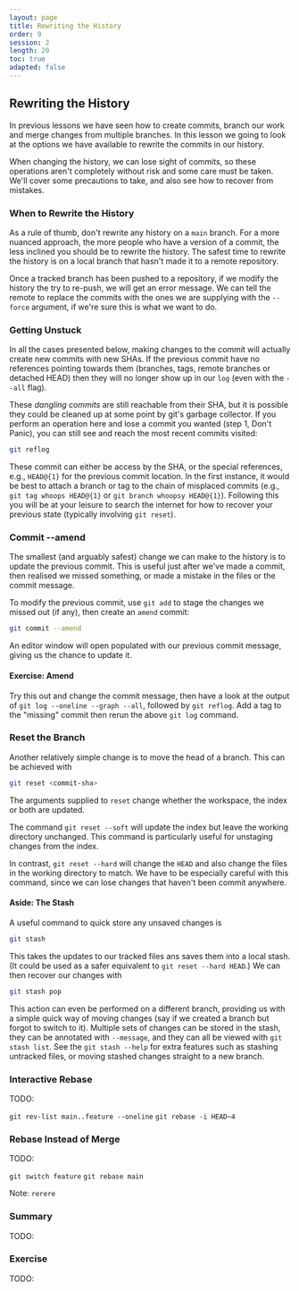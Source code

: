 ```yaml
---
layout: page
title: Rewriting the History
order: 9
session: 2
length: 20
toc: true
adapted: false
---
```


## Rewriting the History

In previous lessons we have seen how to create commits, branch our work and merge changes from multiple branches.
In this lesson we going to look at the options we have available to rewrite the commits in our history.

When changing the history, we can lose sight of commits, so these operations aren't completely without risk and some care must be taken.
We'll cover some precautions to take, and also see how to recover from mistakes.

### When to Rewrite the History

As a rule of thumb, don't rewrite any history on a `main` branch.
For a more nuanced approach, the more people who have a version of a commit, the less inclined you should be to rewrite the history.
The safest time to rewrite the history is on a local branch that hasn't made it to a remote repository.

Once a tracked branch has been pushed to a repository, if we modify the history the try to re-push, we will get an error message.
We can tell the remote to replace the commits with the ones we are supplying with the `--force` argument, if we're sure this is what we want to do.

### Getting Unstuck

In all the cases presented below, making changes to the commit will actually create new commits with new SHAs.
If the previous commit have no references pointing towards them (branches, tags, remote branches or detached HEAD) then they will no longer show up in our `log` (even with the `--all` flag).

These *dangling commits* are still reachable from their SHA, but it is possible they could be cleaned up at some point by git's garbage collector.
If you perform an operation here and lose a commit you wanted (step 1, Don't Panic), you can still see and reach the most recent commits visited:


``` sh
git reflog
```

These commit can either be access by the SHA, or the special references, e.g., `HEAD@{1}` for the previous commit location.
In the first instance, it would be best to attach a branch or tag to the chain of misplaced commits (e.g., `git tag whoops HEAD@{1}` or `git branch whoopsy HEAD@{1}`).
Following this you will be at your leisure to search the internet for how to recover your previous state (typically involving `git reset`).

### Commit --amend

The smallest (and arguably safest) change we can make to the history is to update the previous commit.
This is useful just after we've made a commit, then realised we missed something, or made a mistake in the files or the commit message.

To modify the previous commit, use `git add` to stage the changes we missed out (if any), then create an `amend` commit:

``` sh
git commit --amend
```

An editor window will open populated with our previous commit message, giving us the chance to update it.

#### Exercise: Amend

Try this out and change the commit message, then have a look at the output of `git log --oneline --graph --all`, followed by `git reflog`.
Add a tag to the "missing" commit then rerun the above `git log` command.

### Reset the Branch

Another relatively simple change is to move the head of a branch.
This can be achieved with

``` sh
git reset <commit-sha>
```

The arguments supplied to `reset` change whether the workspace, the index or both are updated.

The command `git reset --soft` will update the index but leave the working directory unchanged.
This command is particularly useful for unstaging changes from the index.

In contrast, `git reset --hard` will change the `HEAD` and also change the files in the working directory to match.
We have to be especially careful with this command, since we can lose changes that haven't been commit anywhere.

#### Aside: The Stash

A useful command to quick store any unsaved changes is

``` sh
git stash
```

This takes the updates to our tracked files ans saves them into a local stash.
(It could be used as a safer equivalent to `git reset --hard HEAD`.)
We can then recover our changes with

``` sh
git stash pop
```

This action can even be performed on a different branch, providing us with a simple quick way of moving changes (say if we created a branch but forgot to switch to it).
Multiple sets of changes can be stored in the stash, they can be annotated with `--message`, and they can all be viewed with `git stash list`.
See the `git stash --help`  for extra features such as stashing untracked files, or moving stashed changes straight to a new branch.

### Interactive Rebase

TODO:

`git rev-list main..feature --oneline`
`git rebase -i HEAD~4`

### Rebase Instead of Merge

TODO:

`git switch feature`
`git rebase main`

Note: `rerere`

### Summary

TODO:

### Exercise

TODO:

